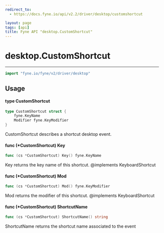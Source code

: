```yaml
---
redirect_to:
  - https://docs.fyne.io/api/v2.2/driver/desktop/customshortcut

layout: page
tags: [api]
title: Fyne API "desktop.CustomShortcut"
---
```



# desktop.CustomShortcut
---
```go
import "fyne.io/fyne/v2/driver/desktop"
```

## Usage

#### type CustomShortcut

```go
type CustomShortcut struct {
	fyne.KeyName
	Modifier fyne.KeyModifier
}
```

CustomShortcut describes a shortcut desktop event.

#### func (*CustomShortcut) Key

```go
func (cs *CustomShortcut) Key() fyne.KeyName
```
Key returns the key name of this shortcut. @implements KeyboardShortcut

#### func (*CustomShortcut) Mod

```go
func (cs *CustomShortcut) Mod() fyne.KeyModifier
```
Mod returns the modifier of this shortcut. @implements KeyboardShortcut

#### func (*CustomShortcut) ShortcutName

```go
func (cs *CustomShortcut) ShortcutName() string
```
ShortcutName returns the shortcut name associated to the event

